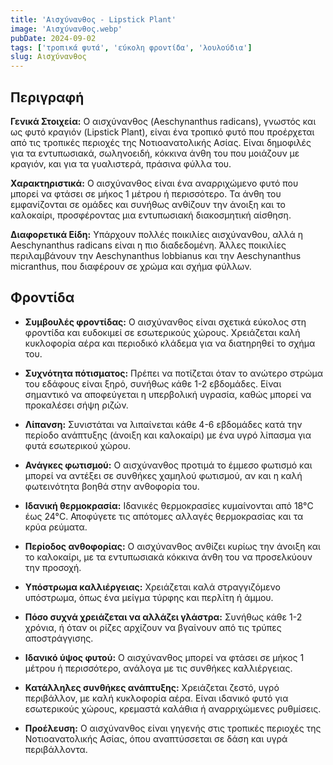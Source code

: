 ```yaml
---
title: 'Αισχύνανθος - Lipstick Plant'
image: 'Αισχύνανθος.webp'
pubDate: 2024-09-02
tags: ['τροπικά φυτά', 'εύκολη φροντίδα', 'λουλούδια']
slug: Αισχύνανθος
---
```


**Περιγραφή**
----------------
**Γενικά Στοιχεία:**
Ο αισχύνανθος (Aeschynanthus radicans), γνωστός και ως φυτό κραγιόν (Lipstick Plant), είναι ένα τροπικό φυτό που προέρχεται από τις τροπικές περιοχές της Νοτιοανατολικής Ασίας. Είναι δημοφιλές για τα εντυπωσιακά, σωληνοειδή, κόκκινα άνθη του που μοιάζουν με κραγιόν, και για τα γυαλιστερά, πράσινα φύλλα του.

**Χαρακτηριστικά:**
Ο αισχύνανθος είναι ένα αναρριχώμενο φυτό που μπορεί να φτάσει σε μήκος 1 μέτρου ή περισσότερο. Τα άνθη του εμφανίζονται σε ομάδες και συνήθως ανθίζουν την άνοιξη και το καλοκαίρι, προσφέροντας μια εντυπωσιακή διακοσμητική αίσθηση.

**Διαφορετικά Είδη:**
Υπάρχουν πολλές ποικιλίες αισχύνανθου, αλλά η Aeschynanthus radicans είναι η πιο διαδεδομένη. Άλλες ποικιλίες περιλαμβάνουν την Aeschynanthus lobbianus και την Aeschynanthus micranthus, που διαφέρουν σε χρώμα και σχήμα φύλλων.

**Φροντίδα**
--------------

* **Συμβουλές φροντίδας:** Ο αισχύνανθος είναι σχετικά εύκολος στη φροντίδα και ευδοκιμεί σε εσωτερικούς χώρους. Χρειάζεται καλή κυκλοφορία αέρα και περιοδικό κλάδεμα για να διατηρηθεί το σχήμα του.

* **Συχνότητα πότισματος:** Πρέπει να ποτίζεται όταν το ανώτερο στρώμα του εδάφους είναι ξηρό, συνήθως κάθε 1-2 εβδομάδες. Είναι σημαντικό να αποφεύγεται η υπερβολική υγρασία, καθώς μπορεί να προκαλέσει σήψη ριζών.

* **Λίπανση:** Συνιστάται να λιπαίνεται κάθε 4-6 εβδομάδες κατά την περίοδο ανάπτυξης (άνοιξη και καλοκαίρι) με ένα υγρό λίπασμα για φυτά εσωτερικού χώρου.

* **Ανάγκες φωτισμού:** Ο αισχύνανθος προτιμά το έμμεσο φωτισμό και μπορεί να αντέξει σε συνθήκες χαμηλού φωτισμού, αν και η καλή φωτεινότητα βοηθά στην ανθοφορία του.

* **Ιδανική θερμοκρασία:** Ιδανικές θερμοκρασίες κυμαίνονται από 18°C έως 24°C. Αποφύγετε τις απότομες αλλαγές θερμοκρασίας και τα κρύα ρεύματα.

* **Περίοδος ανθοφορίας:** Ο αισχύνανθος ανθίζει κυρίως την άνοιξη και το καλοκαίρι, με τα εντυπωσιακά κόκκινα άνθη του να προσελκύουν την προσοχή.

* **Υπόστρωμα καλλιέργειας:** Χρειάζεται καλά στραγγιζόμενο υπόστρωμα, όπως ένα μείγμα τύρφης και περλίτη ή άμμου.

* **Πόσο συχνά χρειάζεται να αλλάζει γλάστρα:** Συνήθως κάθε 1-2 χρόνια, ή όταν οι ρίζες αρχίζουν να βγαίνουν από τις τρύπες αποστράγγισης.

* **Ιδανικό ύψος φυτού:** Ο αισχύνανθος μπορεί να φτάσει σε μήκος 1 μέτρου ή περισσότερο, ανάλογα με τις συνθήκες καλλιέργειας.

* **Κατάλληλες συνθήκες ανάπτυξης:** Χρειάζεται ζεστό, υγρό περιβάλλον, με καλή κυκλοφορία αέρα. Είναι ιδανικό φυτό για εσωτερικούς χώρους, κρεμαστά καλάθια ή αναρριχώμενες ρυθμίσεις.

* **Προέλευση:** Ο αισχύνανθος είναι γηγενής στις τροπικές περιοχές της Νοτιοανατολικής Ασίας, όπου αναπτύσσεται σε δάση και υγρά περιβάλλοντα.